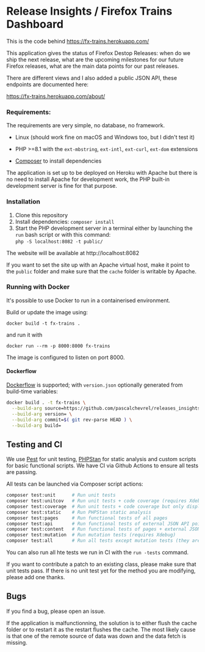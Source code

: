 # Release Insights / Firefox Trains Dashboard

This is the code behind https://fx-trains.herokuapp.com/

This application gives the status of Firefox Destop Releases: when do we ship the next release, what are the upcoming milestones for our future Firefox releases, what are the main data points for our past releases.

There are different views and I also added a public JSON API, these endpoints are documented here:

https://fx-trains.herokuapp.com/about/

### Requirements:

The requirements are very simple, no database, no framework.

- Linux (should work fine on macOS and Windows too, but I didn't test it)

- PHP >=8.1 with the `ext-mbstring`, `ext-intl`, `ext-curl`, `ext-dom` extensions

- [Composer](https://getcomposer.org/) to install dependencies

The application is set up to be deployed on Heroku with Apache but there is no need to install Apache for development work, the PHP built-in development server is fine for that purpose.

### Installation

1. Clone this repository
2. Install dependencies: `composer install`
3. Start the PHP development server in a terminal either by launching the `run` bash script or with this command:<br>
  `php -S localhost:8082 -t public/`

The website will be available at http://localhost:8082

If you want to set the site up with an Apache virtual host, make it point to the `public` folder and make sure that the `cache` folder is writable by Apache.

### Running with Docker

It's possible to use Docker to run in a containerised environment.

Build or update the image using:
```
docker build -t fx-trains .
```
and run it with
```
docker run --rm -p 8000:8000 fx-trains
```

The image is configured to listen on port 8000.

#### Dockerflow

[Dockerflow](https://github.com/mozilla-services/Dockerflow) is supported; with `version.json` optionally generated from build-time variables:

```bash
docker build . -t fx-trains \
  --build-arg source=https://github.com/pascalchevrel/releases_insights \
  --build-arg version= \
  --build-arg commit=$( git rev-parse HEAD ) \
  --build-arg build=
```

## Testing and CI

We use [Pest](https://pestphp.com/Pest) for unit testing, [PHPStan](https://phpstan.org/) for static analysis and custom scripts for basic functional scripts. We have CI via Github Actions to ensure all tests are passing.

All tests can be launched via Composer script actions:
```bash
composer test:unit      # Run unit tests
composer test:unitcov   # Run unit tests + code coverage (requires Xdebug)
composer test:coverage  # Run unit tests + code coverage but only displays the coverage section (requires Xdebug)
composer test:static    # Run PHPStan static analysis
composer test:pages     # Run functional tests of all pages
composer test:api       # Run functional tests of external JSON API points
composer test:content   # Run functional tests of pages + external JSON API points
composer test:mutation  # Run mutation tests (requires Xdebug)
composer test:all       # Run all tests except mutation tests (they are useful but long and have many false positives by nature)

```

You can also run all hte tests we run in CI  with the `run -tests` command.

If you want to contribute a patch to an existing class, please make sure that unit tests pass. If there is no unit test yet for the method you are modifying, please add one thanks.

## Bugs
If you find a bug, please open an issue.

If the application is malfunctionning, the solution is to either flush the cache folder or to restart it as the restart flushes the cache. The most likely cause is that one of the remote source of data was down and the data fetch is missing.
